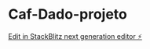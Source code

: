 # Caf-Dado-projeto

[Edit in StackBlitz next generation editor ⚡️](https://stackblitz.com/~/github.com/mfavacho/Caf-Dado-projeto)